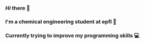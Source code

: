 ### *Hi* there 👋
### I'm a chemical engineering student at epfl 🧪
### Currently trying to improve my programming skills 💻
<!--
**alymartinelli/alymartinelli** is a ✨ _special_ ✨ repository because its `README.md` (this file) appears on your GitHub profile.


- 🔭 I’m currently studying at epfl
- 🌱 I’m currently learning about chemistry
- 🤔 I’m currently trying to improve my coding skills
-->
